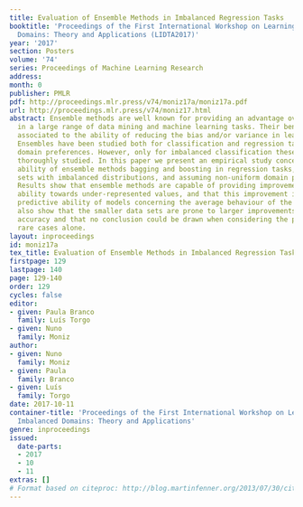 ```yaml
---
title: Evaluation of Ensemble Methods in Imbalanced Regression Tasks
booktitle: 'Proceedings of the First International Workshop on Learning with Imbalanced
  Domains: Theory and Applications (LIDTA2017)'
year: '2017'
section: Posters
volume: '74'
series: Proceedings of Machine Learning Research
address: 
month: 0
publisher: PMLR
pdf: http://proceedings.mlr.press/v74/moniz17a/moniz17a.pdf
url: http://proceedings.mlr.press/v74/moniz17.html
abstract: Ensemble methods are well known for providing an advantage over single models
  in a large range of data mining and machine learning tasks. Their benefits are commonly
  associated to the ability of reducing the bias and/or variance in learning tasks.
  Ensembles have been studied both for classification and regression tasks with uniform
  domain preferences. However, only for imbalanced classification these methods were
  thoroughly studied. In this paper we present an empirical study concerning the predictive
  ability of ensemble methods bagging and boosting in regression tasks, using 20 data
  sets with imbalanced distributions, and assuming non-uniform domain preferences.
  Results show that ensemble methods are capable of providing improvements in predictive
  ability towards under-represented values, and that this improvement influences the
  predictive ability of models concerning the average behaviour of the data. Results
  also show that the smaller data sets are prone to larger improvements in predictive
  accuracy and that no conclusion could be drawn when considering the percentage of
  rare cases alone.
layout: inproceedings
id: moniz17a
tex_title: Evaluation of Ensemble Methods in Imbalanced Regression Tasks
firstpage: 129
lastpage: 140
page: 129-140
order: 129
cycles: false
editor:
- given: Paula Branco
  family: Luís Torgo
- given: Nuno
  family: Moniz
author:
- given: Nuno
  family: Moniz
- given: Paula
  family: Branco
- given: Luís
  family: Torgo
date: 2017-10-11
container-title: 'Proceedings of the First International Workshop on Learning with
  Imbalanced Domains: Theory and Applications'
genre: inproceedings
issued:
  date-parts:
  - 2017
  - 10
  - 11
extras: []
# Format based on citeproc: http://blog.martinfenner.org/2013/07/30/citeproc-yaml-for-bibliographies/
---
```

